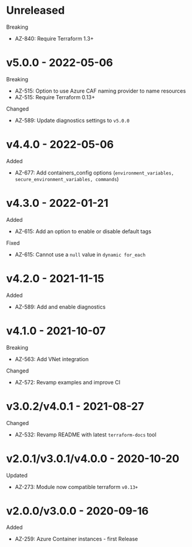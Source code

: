 # Unreleased

Breaking
  * AZ-840: Require Terraform 1.3+

# v5.0.0 - 2022-05-06

Breaking
  * AZ-515: Option to use Azure CAF naming provider to name resources
  * AZ-515: Require Terraform 0.13+

Changed
  * AZ-589: Update diagnostics settings to `v5.0.0`

# v4.4.0 - 2022-05-06

Added
  * AZ-677: Add containers_config options (`environment_variables, secure_environment_variables, commands`)

# v4.3.0 - 2022-01-21

Added
  * AZ-615: Add an option to enable or disable default tags

Fixed
  * AZ-615: Cannot use a `null` value in `dynamic for_each`

# v4.2.0 - 2021-11-15

Added
  * AZ-589: Add and enable diagnostics

# v4.1.0 - 2021-10-07

Breaking
  * AZ-563: Add VNet integration

Changed
  * AZ-572: Revamp examples and improve CI

# v3.0.2/v4.0.1 - 2021-08-27

Changed
  * AZ-532: Revamp README with latest `terraform-docs` tool

# v2.0.1/v3.0.1/v4.0.0 - 2020-10-20

Updated
  * AZ-273: Module now compatible terraform `v0.13+`

# v2.0.0/v3.0.0 - 2020-09-16

Added
  * AZ-259: Azure Container instances - first Release
